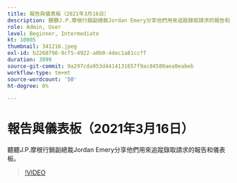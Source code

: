 ```yaml
---
title: 報告與儀表板（2021年3月16日）
description: 聽聽J.P.摩根行銷副總裁Jordan Emery分享他們用來追蹤錄取請求的報告和儀表板。
role: Admin, User
level: Beginner, Intermediate
kt: 10005
thumbnail: 341216.jpeg
exl-id: b2260796-9cf5-4922-a0b0-4dec1a81ccff
duration: 3899
source-git-commit: 9a297cda953d4414131657f9ac84580aea0eabeb
workflow-type: tm+mt
source-wordcount: '50'
ht-degree: 0%

---
```


# 報告與儀表板（2021年3月16日）

聽聽J.P.摩根行銷副總裁Jordan Emery分享他們用來追蹤錄取請求的報告和儀表板。

>[!VIDEO](https://video.tv.adobe.com/v/341216/?quality=12&learn=on)
